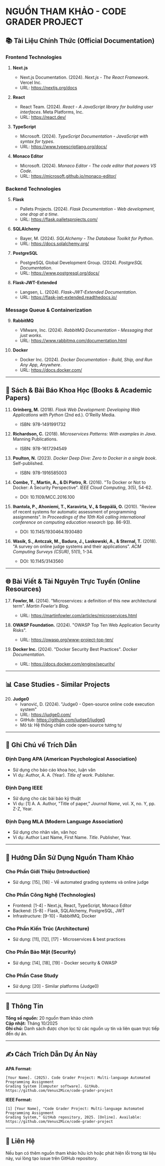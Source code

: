 # NGUỒN THAM KHẢO - CODE GRADER PROJECT

## 📚 Tài Liệu Chính Thức (Official Documentation)

### Frontend Technologies

1. **Next.js**
   - Next.js Documentation. (2024). *Next.js - The React Framework*. Vercel Inc.
   - URL: https://nextjs.org/docs

2. **React**
   - React Team. (2024). *React - A JavaScript library for building user interfaces*. Meta Platforms, Inc.
   - URL: https://react.dev/

3. **TypeScript**
   - Microsoft. (2024). *TypeScript Documentation - JavaScript with syntax for types*.
   - URL: https://www.typescriptlang.org/docs/

4. **Monaco Editor**
   - Microsoft. (2024). *Monaco Editor - The code editor that powers VS Code*.
   - URL: https://microsoft.github.io/monaco-editor/

### Backend Technologies

5. **Flask**
   - Pallets Projects. (2024). *Flask Documentation - Web development, one drop at a time*.
   - URL: https://flask.palletsprojects.com/

6. **SQLAlchemy**
    - Bayer, M. (2024). *SQLAlchemy - The Database Toolkit for Python*.
    - URL: https://docs.sqlalchemy.org/

7. **PostgreSQL**
    - PostgreSQL Global Development Group. (2024). *PostgreSQL Documentation*.
    - URL: https://www.postgresql.org/docs/

8. **Flask-JWT-Extended**
    - Langsen, L. (2024). *Flask-JWT-Extended Documentation*.
    - URL: https://flask-jwt-extended.readthedocs.io/

### Message Queue & Containerization

9. **RabbitMQ**
    - VMware, Inc. (2024). *RabbitMQ Documentation - Messaging that just works*.
    - URL: https://www.rabbitmq.com/documentation.html

10. **Docker**
    - Docker Inc. (2024). *Docker Documentation - Build, Ship, and Run Any App, Anywhere*.
    - URL: https://docs.docker.com/

---

## 📖 Sách & Bài Báo Khoa Học (Books & Academic Papers)

11. **Grinberg, M.** (2018). *Flask Web Development: Developing Web Applications with Python* (2nd ed.). O'Reilly Media.
    - ISBN: 978-1491991732

12. **Richardson, C.** (2018). *Microservices Patterns: With examples in Java*. Manning Publications.
    - ISBN: 978-1617294549

13. **Poulton, N.** (2023). *Docker Deep Dive: Zero to Docker in a single book*. Self-published.
    - ISBN: 978-1916585003

14. **Combe, T., Martin, A., & Di Pietro, R.** (2016). "To Docker or Not to Docker: A Security Perspective". *IEEE Cloud Computing*, 3(5), 54-62.
    - DOI: 10.1109/MCC.2016.100

15. **Ihantola, P., Ahoniemi, T., Karavirta, V., & Seppälä, O.** (2010). "Review of recent systems for automatic assessment of programming assignments". In *Proceedings of the 10th Koli calling international conference on computing education research* (pp. 86-93).
    - DOI: 10.1145/1930464.1930480

16. **Wasik, S., Antczak, M., Badura, J., Laskowski, A., & Sternal, T.** (2018). "A survey on online judge systems and their applications". *ACM Computing Surveys (CSUR)*, 51(1), 1-34.
    - DOI: 10.1145/3143560

---

## 🌐 Bài Viết & Tài Nguyên Trực Tuyến (Online Resources)

17. **Fowler, M.** (2014). "Microservices: a definition of this new architectural term". *Martin Fowler's Blog*.
    - URL: https://martinfowler.com/articles/microservices.html

18. **OWASP Foundation.** (2024). "OWASP Top Ten Web Application Security Risks".
    - URL: https://owasp.org/www-project-top-ten/

19. **Docker Inc.** (2024). "Docker Security Best Practices". *Docker Documentation*.
    - URL: https://docs.docker.com/engine/security/

---

## 📊 Case Studies - Similar Projects

20. **Judge0**
    - Ivanović, D. (2024). "Judge0 - Open-source online code execution system"
    - URL: https://judge0.com/
    - GitHub: https://github.com/judge0/judge0
    - Mô tả: Hệ thống chấm code open-source tương tự

---

## 📝 Ghi Chú về Trích Dẫn

### Định Dạng APA (American Psychological Association)
- Sử dụng cho báo cáo khoa học, luận văn
- Ví dụ: Author, A. A. (Year). *Title of work*. Publisher.

### Định Dạng IEEE
- Sử dụng cho các bài báo kỹ thuật
- Ví dụ: [1] A. A. Author, "Title of paper," *Journal Name*, vol. X, no. Y, pp. Z-Z, Year.

### Định Dạng MLA (Modern Language Association)
- Sử dụng cho nhân văn, văn học
- Ví dụ: Author Last Name, First Name. *Title*. Publisher, Year.

---

## 🎯 Hướng Dẫn Sử Dụng Nguồn Tham Khảo

### Cho Phần Giới Thiệu (Introduction)
- Sử dụng: [15], [16] - Về automated grading systems và online judge

### Cho Phần Công Nghệ (Technologies)
- Frontend: [1-4] - Next.js, React, TypeScript, Monaco Editor
- Backend: [5-8] - Flask, SQLAlchemy, PostgreSQL, JWT
- Infrastructure: [9-10] - RabbitMQ, Docker

### Cho Phần Kiến Trúc (Architecture)
- Sử dụng: [11], [12], [17] - Microservices & best practices

### Cho Phần Bảo Mật (Security)
- Sử dụng: [14], [18], [19] - Docker security & OWASP

### Cho Phần Case Study
- Sử dụng: [20] - Similar platforms (Judge0)

---

## 📅 Thông Tin

**Tổng số nguồn:** 20 nguồn tham khảo chính  
**Cập nhật:** Tháng 10/2025  
**Ghi chú:** Danh sách được chọn lọc từ các nguồn uy tín và liên quan trực tiếp đến dự án.

---

## ✍️ Cách Trích Dẫn Dự Án Này

**APA Format:**
```
[Your Name]. (2025). Code Grader Project: Multi-language Automated Programming Assignment 
Grading System [Computer software]. GitHub. https://github.com/Venus2Mice/code-grader-project
```

**IEEE Format:**
```
[1] [Your Name], "Code Grader Project: Multi-language Automated Programming Assignment 
Grading System," GitHub repository, 2025. [Online]. Available: 
https://github.com/Venus2Mice/code-grader-project
```

---

## 📧 Liên Hệ

Nếu bạn có thêm nguồn tham khảo hữu ích hoặc phát hiện lỗi trong tài liệu này, vui lòng tạo issue trên GitHub repository.
